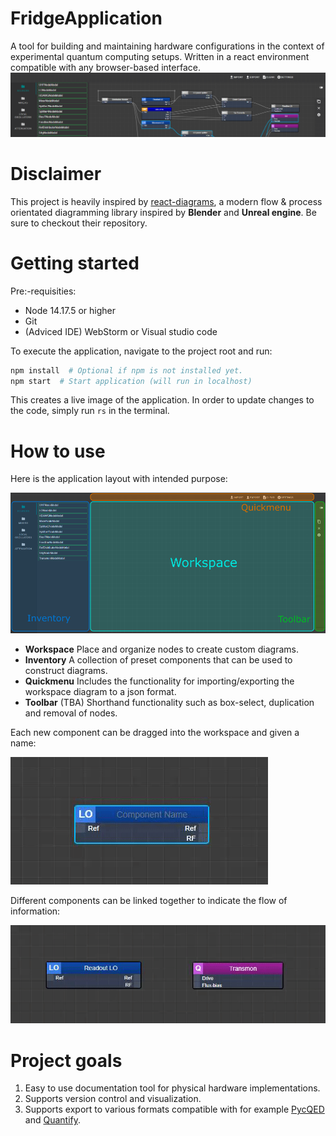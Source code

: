 # FridgeApplication
A tool for building and maintaining hardware configurations in the context of experimental quantum computing setups.
Written in a react environment compatible with any browser-based interface.
![](.gitbook/assets/TitleScreen.png)

# Disclaimer
This project is heavily inspired by [react-diagrams](https://github.com/projectstorm/react-diagrams/tree/master), a modern flow & process orientated diagramming library inspired by **Blender** and **Unreal engine**. Be sure to checkout their repository.

# Getting started
Pre:-requisities:
- Node 14.17.5 or higher
- Git
- (Adviced IDE) WebStorm or Visual studio code

To execute the application, navigate to the project root and run:
```bash
npm install  # Optional if npm is not installed yet.
npm start  # Start application (will run in localhost)
```
This creates a live image of the application.
In order to update changes to the code, simply run `rs` in the terminal.

# How to use
Here is the application layout with intended purpose:

![](.gitbook/assets/Example3.PNG)

- **Workspace** Place and organize nodes to create custom diagrams.
- **Inventory** A collection of preset components that can be used to construct diagrams.
- **Quickmenu** Includes the functionality for importing/exporting the workspace diagram to a json format.
- **Toolbar** (TBA) Shorthand functionality such as box-select, duplication and removal of nodes.

Each new component can be dragged into the workspace and given a name:

![](.gitbook/assets/Example2.gif)

Different components can be linked together to indicate the flow of information:

![](.gitbook/assets/Example3.gif)

# Project goals
1. Easy to use documentation tool for physical hardware implementations. 
2. Supports version control and visualization.
3. Supports export to various formats compatible with for example [PycQED](https://github.com/DiCarloLab-Delft/PycQED_py3) and [Quantify](https://github.com/quantify-os/quantify-core).
